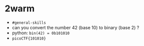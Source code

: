 
# 2warm

- `#general-skills`
- can you convert the number 42 (base 10) to binary (base 2) ?
- python: `bin(42) = 0b101010`
- `picoCTF{101010}`